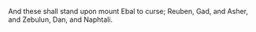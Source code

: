 And these shall stand upon mount Ebal to curse; Reuben, Gad, and Asher, and Zebulun, Dan, and Naphtali.
